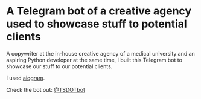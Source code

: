 # A Telegram bot of a creative agency used to showcase stuff to potential clients

A copywriter at the in-house creative agency of a medical university and an aspiring Python developer at the same time, I built this Telegram bot to showcase our stuff to our potential clients.

I used [aiogram](https://aiogram.dev/).

Check the bot out: [@TSDOTbot](https://www.t.me/TSDOTbot)
